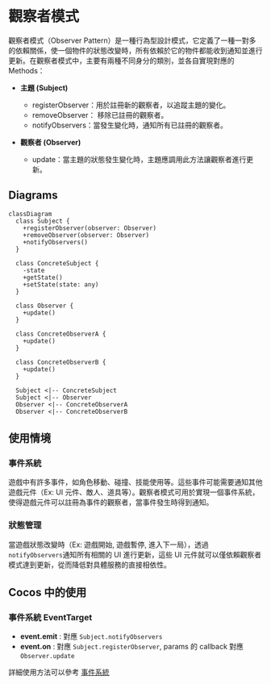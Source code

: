 # 觀察者模式

觀察者模式（Observer Pattern）是一種行為型設計模式，它定義了一種一對多的依賴關係，使一個物件的狀態改變時，所有依賴於它的物件都能收到通知並進行更新。在觀察者模式中，主要有兩種不同身分的類別，並各自實現對應的 Methods：

- **主題 (Subject)**

  - registerObserver：用於註冊新的觀察者，以追蹤主題的變化。
  - removeObserver： 移除已註冊的觀察者。
  - notifyObservers：當發生變化時，通知所有已註冊的觀察者。

- **觀察者 (Observer)**
  - update：當主題的狀態發生變化時，主題應調用此方法讓觀察者進行更新。

## Diagrams

```mermaid
classDiagram
  class Subject {
    +registerObserver(observer: Observer)
    +removeObserver(observer: Observer)
    +notifyObservers()
  }

  class ConcreteSubject {
    -state
    +getState()
    +setState(state: any)
  }

  class Observer {
    +update()
  }

  class ConcreteObserverA {
    +update()
  }

  class ConcreteObserverB {
    +update()
  }

  Subject <|-- ConcreteSubject
  Subject <|-- Observer
  Observer <|-- ConcreteObserverA
  Observer <|-- ConcreteObserverB

```

## 使用情境

### 事件系統

遊戲中有許多事件，如角色移動、碰撞、技能使用等。這些事件可能需要通知其他遊戲元件（Ex: UI 元件、敵人、道具等）。觀察者模式可用於實現一個事件系統，使得遊戲元件可以註冊為事件的觀察者，當事件發生時得到通知。

### 狀態管理

當遊戲狀態改變時（Ex: 遊戲開始, 遊戲暫停, 進入下一局），透過`notifyObservers`通知所有相關的 UI 進行更新，這些 UI 元件就可以僅依賴觀察者模式達到更新，從而降低對具體服務的直接相依性。

## Cocos 中的使用

### 事件系統 EventTarget

- **event.emit** : 對應 `Subject.notifyObservers`
- **event.on** : 對應 `Subject.registerObserver`, params 的 callback 對應 `Observer.update`

詳細使用方法可以參考 [事件系統](../cocos/events.md)
